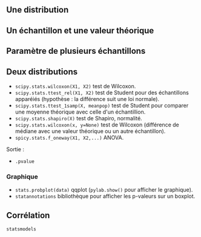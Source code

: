 ## Une distribution

## Un échantillon et une valeur théorique

## Paramètre de plusieurs échantillons

## Deux distributions

* `scipy.stats.wilcoxon(X1, X2)` test de Wilcoxon.
* `scipy.stats.ttest_rel(X1, X2)` test de Student pour des échantillons apparéiés (hypothèse : la différence suit une loi normale).
* `scipy.stats.ttest_1samp(X, meanpop)` test de Student pour comparer une moyenne théorique avec celle d'un échantillion.
* `scipy.stats.shapiro(X)` test de Shapiro, normalité.
* `scipy.stats.wilcoxon(x, y=None)` test de Wilcoxon (différence de médiane avec une valeur théorique ou un autre échantillon).
* `spicy.stats.f_oneway(X1, X2,...)` ANOVA.   

Sortie :

*  `.pvalue`

### Graphique

* `stats.probplot(data)` qqplot (`pylab.show()` pour afficher le graphique). 
* `statannotations` bibliothèque pour afficher les p-valeurs sur un boxplot.

## Corrélation

`statsmodels`
